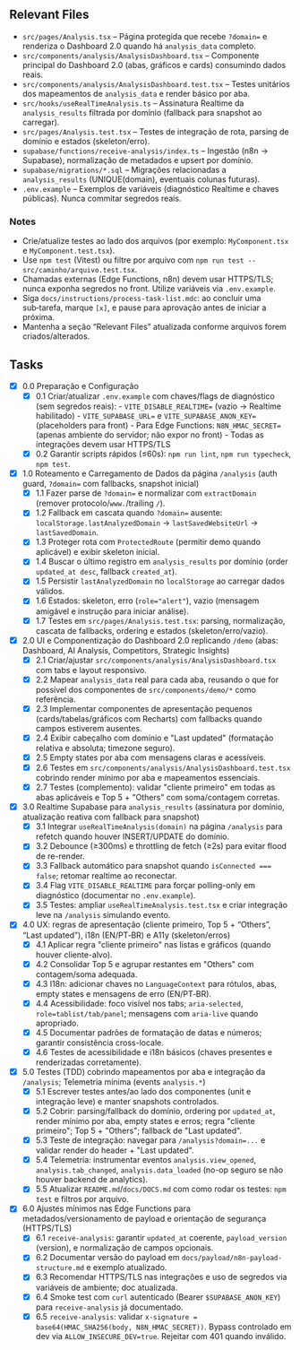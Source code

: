 ## Relevant Files

- `src/pages/Analysis.tsx` – Página protegida que recebe `?domain=` e renderiza o Dashboard 2.0 quando há `analysis_data` completo.
- `src/components/analysis/AnalysisDashboard.tsx` – Componente principal do Dashboard 2.0 (abas, gráficos e cards) consumindo dados reais.
- `src/components/analysis/AnalysisDashboard.test.tsx` – Testes unitários dos mapeamentos de `analysis_data` e render básico por aba.
- `src/hooks/useRealTimeAnalysis.ts` – Assinatura Realtime da `analysis_results` filtrada por domínio (fallback para snapshot ao carregar).
- `src/pages/Analysis.test.tsx` – Testes de integração de rota, parsing de domínio e estados (skeleton/erro).
- `supabase/functions/receive-analysis/index.ts` – Ingestão (n8n → Supabase), normalização de metadados e upsert por domínio.
- `supabase/migrations/*.sql` – Migrações relacionadas a `analysis_results` (UNIQUE(domain), eventuais colunas futuras).
- `.env.example` – Exemplos de variáveis (diagnóstico Realtime e chaves públicas). Nunca commitar segredos reais.

### Notes

- Crie/atualize testes ao lado dos arquivos (por exemplo: `MyComponent.tsx` e `MyComponent.test.tsx`).
- Use `npm test` (Vitest) ou filtre por arquivo com `npm run test -- src/caminho/arquivo.test.tsx`.
- Chamadas externas (Edge Functions, n8n) devem usar HTTPS/TLS; nunca exponha segredos no front. Utilize variáveis via `.env.example`.
- Siga `docs/instructions/process-task-list.mdc`: ao concluir uma sub‑tarefa, marque `[x]`, e pause para aprovação antes de iniciar a próxima.
- Mantenha a seção “Relevant Files” atualizada conforme arquivos forem criados/alterados.

## Tasks

- [x] 0.0 Preparação e Configuração
  - [x] 0.1 Criar/atualizar `.env.example` com chaves/flags de diagnóstico (sem segredos reais):
        - `VITE_DISABLE_REALTIME=` (vazio → Realtime habilitado)
        - `VITE_SUPABASE_URL=` e `VITE_SUPABASE_ANON_KEY=` (placeholders para front)
        - Para Edge Functions: `N8N_HMAC_SECRET=` (apenas ambiente do servidor; não expor no front)
        - Todas as integrações devem usar HTTPS/TLS
  - [x] 0.2 Garantir scripts rápidos (≤60s): `npm run lint`, `npm run typecheck`, `npm test`.

- [x] 1.0 Roteamento e Carregamento de Dados da página `/analysis` (auth guard, `?domain=` com fallbacks, snapshot inicial)
  - [x] 1.1 Fazer parse de `?domain=` e normalizar com `extractDomain` (remover protocolo/`www.`/trailing `/`).
  - [x] 1.2 Fallback em cascata quando `?domain=` ausente: `localStorage.lastAnalyzedDomain` → `lastSavedWebsiteUrl` → `lastSavedDomain`.
  - [x] 1.3 Proteger rota com `ProtectedRoute` (permitir demo quando aplicável) e exibir skeleton inicial.
  - [x] 1.4 Buscar o último registro em `analysis_results` por domínio (order `updated_at desc`, fallback `created_at`).
  - [x] 1.5 Persistir `lastAnalyzedDomain` no `localStorage` ao carregar dados válidos.
  - [x] 1.6 Estados: skeleton, erro (`role="alert"`), vazio (mensagem amigável e instrução para iniciar análise).
  - [x] 1.7 Testes em `src/pages/Analysis.test.tsx`: parsing, normalização, cascata de fallbacks, ordering e estados (skeleton/erro/vazio).

- [x] 2.0 UI e Componentização do Dashboard 2.0 replicando `/demo` (abas: Dashboard, AI Analysis, Competitors, Strategic Insights)
  - [x] 2.1 Criar/ajustar `src/components/analysis/AnalysisDashboard.tsx` com tabs e layout responsivo.
  - [x] 2.2 Mapear `analysis_data` real para cada aba, reusando o que for possível dos componentes de `src/components/demo/*` como referência.
  - [x] 2.3 Implementar componentes de apresentação pequenos (cards/tabelas/gráficos com Recharts) com fallbacks quando campos estiverem ausentes.
  - [x] 2.4 Exibir cabeçalho com domínio e "Last updated" (formatação relativa e absoluta; timezone seguro).
  - [x] 2.5 Empty states por aba com mensagens claras e acessíveis.
  - [x] 2.6 Testes em `src/components/analysis/AnalysisDashboard.test.tsx` cobrindo render mínimo por aba e mapeamentos essenciais.
  - [x] 2.7 Testes (complemento): validar "cliente primeiro" em todas as abas aplicáveis e Top 5 + "Others" com soma/contagem corretas.

- [x] 3.0 Realtime Supabase para `analysis_results` (assinatura por domínio, atualização reativa com fallback para snapshot)
  - [x] 3.1 Integrar `useRealTimeAnalysis(domain)` na página `/analysis` para refetch quando houver INSERT/UPDATE do domínio.
  - [x] 3.2 Debounce (≥300ms) e throttling de fetch (≥2s) para evitar flood de re-render.
  - [x] 3.3 Fallback automático para snapshot quando `isConnected === false`; retomar realtime ao reconectar.
  - [x] 3.4 Flag `VITE_DISABLE_REALTIME` para forçar polling-only em diagnóstico (documentar no `.env.example`).
  - [x] 3.5 Testes: ampliar `useRealTimeAnalysis.test.tsx` e criar integração leve na `/analysis` simulando evento.

- [x] 4.0 UX: regras de apresentação (cliente primeiro, Top 5 + “Others”, “Last updated”), i18n (EN/PT‑BR) e A11y (skeleton/erros)
  - [x] 4.1 Aplicar regra "cliente primeiro" nas listas e gráficos (quando houver cliente-alvo).
  - [x] 4.2 Consolidar Top 5 e agrupar restantes em "Others" com contagem/soma adequada.
  - [x] 4.3 I18n: adicionar chaves no `LanguageContext` para rótulos, abas, empty states e mensagens de erro (EN/PT‑BR).
  - [x] 4.4 Acessibilidade: foco visível nos tabs; `aria-selected`, `role=tablist/tab/panel`; mensagens com `aria-live` quando apropriado.
  - [x] 4.5 Documentar padrões de formatação de datas e números; garantir consistência cross-locale.
  - [x] 4.6 Testes de acessibilidade e i18n básicos (chaves presentes e renderizadas corretamente).

- [x] 5.0 Testes (TDD) cobrindo mapeamentos por aba e integração da `/analysis`; Telemetria mínima (events `analysis.*`)
  - [x] 5.1 Escrever testes antes/ao lado dos componentes (unit e integração leve) e manter snapshots controlados.
  - [x] 5.2 Cobrir: parsing/fallback do domínio, ordering por `updated_at`, render mínimo por aba, empty states e erros; regra "cliente primeiro"; Top 5 + "Others"; fallback de "Last updated".
  - [x] 5.3 Teste de integração: navegar para `/analysis?domain=...` e validar render do header + "Last updated".
  - [x] 5.4 Telemetria: instrumentar eventos `analysis.view_opened`, `analysis.tab_changed`, `analysis.data_loaded` (no-op seguro se não houver backend de analytics).
  - [x] 5.5 Atualizar `README.md`/`docs/DOCS.md` com como rodar os testes: `npm test` e filtros por arquivo.

- [x] 6.0 Ajustes mínimos nas Edge Functions para metadados/versionamento de payload e orientação de segurança (HTTPS/TLS)
  - [x] 6.1 `receive-analysis`: garantir `updated_at` coerente, `payload_version` (version), e normalização de campos opcionais.
  - [x] 6.2 Documentar versão do payload em `docs/payload/n8n-payload-structure.md` e exemplo atualizado.
  - [x] 6.3 Recomendar HTTPS/TLS nas integrações e uso de segredos via variáveis de ambiente; doc atualizada.
  - [x] 6.4 Smoke test com `curl` autenticado (Bearer `$SUPABASE_ANON_KEY`) para `receive-analysis` já documentado.
  - [x] 6.5 `receive-analysis`: validar `x-signature = base64(HMAC_SHA256(body, N8N_HMAC_SECRET))`. Bypass controlado em dev via `ALLOW_INSECURE_DEV=true`. Rejeitar com 401 quando inválido.